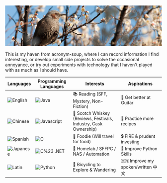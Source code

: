 ![Bird with Cherry Blossoms](https://github.com/elliottback/elliottback/blob/master/img/bird.jpg)

This is my haven from acronym-soup, where I can record information I find interesting, or develop small side projects to solve the occasional annoyance, or try out experiments with technology that I haven't played with as much as I should have.

|Languages|Programming Languages|Interests|Aspirations|
|---------|---------------------|---------|-----------|
|![English](https://img.shields.io/badge/English-native-brightgreen)|![Java](https://img.shields.io/badge/java-good-brightgreen)|📚 Reading (SFF, Mystery, Non-Fiction)|🎸 Get better at Guitar|
|![Chinese](https://img.shields.io/badge/Chinese-intermediate-orange)|![Javascript](https://img.shields.io/badge/javascript-good-brightgreen)|🥃 Scotch Whiskey (Reviews, Festivals, Industry, Cask Ownership)|🍳 Practice more recipes|
|![Spanish](https://img.shields.io/badge/Spanish-intermediate-orange)|![C](https://img.shields.io/badge/C-OK-yellow)|🥡 Foodie (Will travel for food)|💲 FIRE & prudent investing|
|![Japanese](https://img.shields.io/badge/Japanese-basic-red)|![C%23 .NET](https://img.shields.io/badge/C%23-OKish-orange)|🦾 Homelab / SFFPC / NAS / Automation|🐍 Improve Python Skills|
|![Latin](https://img.shields.io/badge/Latin-forgotten-critical)|![Python](https://img.shields.io/badge/Python-noob-red)|🚴 Bicycling to Explore & Wandering|🇨🇳 Improve my spoken/written 中文|